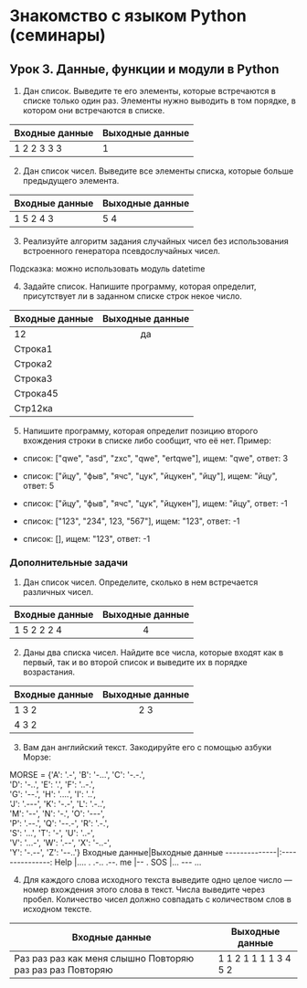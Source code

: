 # Знакомство с языком Python (семинары)

## Урок 3. Данные, функции и модули в Python

1. Дан список. Выведите те его элементы, которые встречаются в списке только один раз. Элементы нужно выводить в том порядке, в котором они встречаются в списке.

Входные данные|Выходные данные
--------------|---------------
1 2 2 3 3 3|1

2. Дан список чисел. Выведите все элементы списка, которые больше предыдущего элемента.

Входные данные|Выходные данные
--------------|-----------------
1 5 2 4 3	  |   5 4


3. Реализуйте алгоритм задания случайных чисел без использования встроенного генератора псевдослучайных чисел.

Подсказка: можно использовать модуль datetime

4. Задайте список. Напишите программу, которая определит, присутствует ли в заданном списке строк некое число.

Входные данные |Выходные данные
:--------------|:----------------:
12             |  да
Строка1        |
Строка2        |
Строка3        |
Строка45       |
Стр12ка        |

5. Напишите программу, которая определит позицию второго вхождения строки в списке либо сообщит, что её нет.
Пример:

* список: ["qwe", "asd", "zxc", "qwe", "ertqwe"], ищем: "qwe", ответ: 3

* список: ["йцу", "фыв", "ячс", "цук", "йцукен", "йцу"], ищем: "йцу", ответ: 5

* список: ["йцу", "фыв", "ячс", "цук", "йцукен"], ищем: "йцу", ответ: -1

* список: ["123", "234", 123, "567"], ищем: "123", ответ: -1

* список: [], ищем: "123", ответ: -1
 
### Дополнительные задачи

1. Дан список чисел. Определите, сколько в нем встречается различных чисел.

Входные данные|Выходные данные
--------------|:--------------:
1 5 2 2 2 4   |    4

2. Даны два списка чисел. Найдите все числа, которые входят как в первый, так и во второй список и выведите их в порядке возрастания.

Входные данные|Выходные данные
--------------|:----------------:
1 3 2         | 2 3
4 3 2         |

3. Вам дан английский текст. Закодируйте его с помощью азбуки Морзе:

MORSE = {'A': '.-', 'B': '-...', 'C': '-.-.',\
         'D': '-..', 'E': '.', 'F': '..-.',\
         'G': '--.', 'H': '....', 'I': '..',\
         'J': '.---', 'K': '-.-', 'L': '.-..',\
         'M': '--', 'N': '-.', 'O': '---',\
         'P': '.--.', 'Q': '--.-', 'R': '.-.',\
         'S': '...', 'T': '-', 'U': '..-',\
         'V': '...-', 'W': '.--', 'X': '-..-',\
         'Y': '-.--', 'Z': '--..'}
Входные данные|Выходные данные
--------------|:---------------:
Help          |.... . .-.. .--.
me            |-- .
SOS           |... --- ...

4. Для каждого слова исходного текста выведите одно целое число — номер вхождения этого слова в текст. Числа выведите через пробел. Количество чисел должно совпадать с количеством слов в исходном тексте.

Входные данные|Выходные данные
--------------|---------------
Раз раз раз как меня слышно Повторяю раз раз раз Повторяю|1 1 2 1 1 1 1 3 4 5 2 


